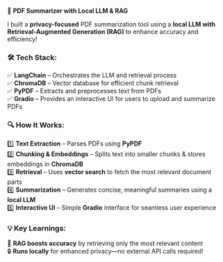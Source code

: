 🚀 **PDF Summarizer with Local LLM & RAG**  

I built a **privacy-focused** PDF summarization tool using a **local LLM with Retrieval-Augmented Generation (RAG)** to enhance accuracy and efficiency!  

### 🛠 **Tech Stack:**  
✅ **LangChain** – Orchestrates the LLM and retrieval process  
✅ **ChromaDB** – Vector database for efficient chunk retrieval  
✅ **PyPDF** – Extracts and preprocesses text from PDFs  
✅ **Gradio** – Provides an interactive UI for users to upload and summarize PDFs  

### 🔍 **How It Works:**  
1️⃣ **Text Extraction** – Parses PDFs using **PyPDF**  
2️⃣ **Chunking & Embeddings** – Splits text into smaller chunks & stores embeddings in **ChromaDB**  
3️⃣ **Retrieval** – Uses **vector search** to fetch the most relevant document parts  
4️⃣ **Summarization** – Generates concise, meaningful summaries using a **local LLM**  
5️⃣ **Interactive UI** – Simple **Gradio** interface for seamless user experience  

### 💡 **Key Learnings:**  
🚀 **RAG boosts accuracy** by retrieving only the most relevant content  
🔒 **Runs locally** for enhanced privacy—no external API calls required!  
